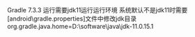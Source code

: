 Gradle 7.3.3 运行需要jdk11运行运行环境
系统默认不是jdk11时需要[android\gradle.properties]文件中修改jdk目录
org.gradle.java.home=D:\\software\\java\\jdk-11.0.15.1